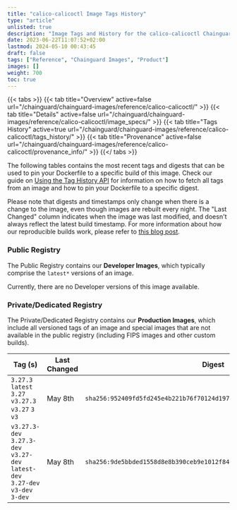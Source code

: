 ```yaml
---
title: "calico-calicoctl Image Tags History"
type: "article"
unlisted: true
description: "Image Tags and History for the calico-calicoctl Chainguard Image"
date: 2023-06-22T11:07:52+02:00
lastmod: 2024-05-10 00:43:45
draft: false
tags: ["Reference", "Chainguard Images", "Product"]
images: []
weight: 700
toc: true
---
```


{{< tabs >}}
{{< tab title="Overview" active=false url="/chainguard/chainguard-images/reference/calico-calicoctl/" >}}
{{< tab title="Details" active=false url="/chainguard/chainguard-images/reference/calico-calicoctl/image_specs/" >}}
{{< tab title="Tags History" active=true url="/chainguard/chainguard-images/reference/calico-calicoctl/tags_history/" >}}
{{< tab title="Provenance" active=false url="/chainguard/chainguard-images/reference/calico-calicoctl/provenance_info/" >}}
{{</ tabs >}}

The following tables contains the most recent tags and digests that can be used to pin your Dockerfile to a specific build of this image. Check our guide on [Using the Tag History API](/chainguard/chainguard-images/using-the-tag-history-api/) for information on how to fetch all tags from an image and how to pin your Dockerfile to a specific digest.

Please note that digests and timestamps only change when there is a change to the image, even though images are rebuilt every night. The "Last Changed" column indicates when the image was last modified, and doesn't always reflect the latest build timestamp. For more information about how our reproducible builds work, please refer to [this blog post](https://www.chainguard.dev/unchained/reproducing-chainguards-reproducible-image-builds).

### Public Registry
The Public Registry contains our **Developer Images**, which typically comprise the `latest*` versions of an image.

Currently, there are no Developer versions of this image available.

### Private/Dedicated Registry
The Private/Dedicated Registry contains our **Production Images**, which include all versioned tags of an image and special images that are not available in the public registry (including FIPS images and other custom builds).

| Tag (s)                                                                          | Last Changed | Digest                                                                    |
|----------------------------------------------------------------------------------|--------------|---------------------------------------------------------------------------|
|  `3.27.3` `latest` `3.27` `v3.27.3` `v3.27` `3` `v3`                             | May 8th      | `sha256:952409fd5fd245e4b221b76f70124d197d0657f2da5f30a75dc57bd705159735` |
|  `v3.27.3-dev` `3.27.3-dev` `v3.27-dev` `latest-dev` `3.27-dev` `v3-dev` `3-dev` | May 8th      | `sha256:9de5bbded1558d8e8b390ceb9e1012f8490217db01941bc8d884e7adca8ce69a` |

